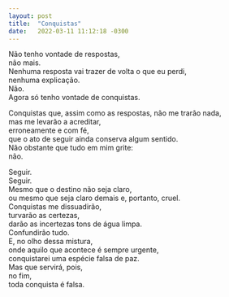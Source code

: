 ```yaml
---
layout: post
title:  "Conquistas"
date:   2022-03-11 11:12:18 -0300
---
```


Não tenho vontade de respostas, \
não mais. \
Nenhuma resposta vai trazer de volta o que eu perdi, \
nenhuma explicação. \
Não. \
Agora só tenho vontade de conquistas.  

Conquistas que, assim como as respostas, não me trarão nada, \
mas me levarão a acreditar, \
erroneamente e com fé, \
que o ato de seguir ainda conserva algum sentido. \
Não obstante que tudo em mim grite: \
não.

Seguir. \
Seguir. \
Mesmo que o destino não seja claro, \
ou mesmo que seja claro demais e, portanto, cruel. \
Conquistas me dissuadirão, \
turvarão as certezas, \
darão as incertezas tons de água limpa. \
Confundirão tudo. \
E, no olho dessa mistura, \
onde aquilo que acontece é sempre urgente, \
conquistarei uma espécie falsa de paz. \
Mas que servirá, pois, \
no fim, \
toda conquista é falsa.